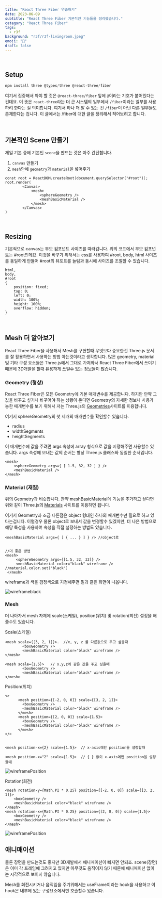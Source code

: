 ```yaml
---
title: "React Three Fiber 연습하기"
date: 2023-06-09
subtitle: "React Three Fiber 기본적인 기능들을 정리했습니다."
category: "React Three Fiber"
tags:
  - r3f
background: "r3f/r3f-livingroom.jpeg"
emoji: "🔬"
draft: false
---
```


<br/>

## Setup

```jsx
npm install three @types/three @react-three/fiber
```

여기서 집중해서 봐야 할 것은 `@react-three/fiber` 앞에 `@`이라는 기호가 붙어있다는 건데요. 이 뜻은 `react-three`라는 더 큰 시스템의 일부에서 `/fiber`이라는 일부를 사용하려 한다는 걸 의미합니다. 여기서 하나 더 알 수 있는 건 `/fiber`이 아닌 다른 일부들도 존재한다는 겁니다. 이 글에서는 /fiber에 대한 글을 정리해서 적어보려고 합니다.

<br/>

## 기본적인 Scene 만들기

제일 기본 중에 기본인 `scene`을 만드는 것은 아주 간단합니다.

1. `canvas` 만들기
2. `mesh`안에 `geometry`과 `material`을 넣어주기

```
const root = ReactDOM.createRoot(document.querySelector("#root"));
root.render(
        <Canvas>
            <mesh>
                <sphereGeometry />
                <meshBasicMaterial />
            </mesh>
        </Canvas>
)
```

<br/>

## Resizing

기본적으로 canvas는 부모 컴포넌트 사이즈를 따라갑니다. 위의 코드에서 부모 컴포넌트는 #root인데요. 이것을 바꾸기 위해서는 css를 사용하여 #root, body, html 사이즈를 동일하게 만들어 #root의 뷰포트를 늘림과 동시에 사이즈를 조절할 수 있습니다.

```
html,
body,
#root
{
    position: fixed;
    top: 0;
    left: 0;
    width: 100%;
    height: 100%;
    overflow: hidden;
}
```

<br/>

## Mesh 더 알아보기

React Three Fiber을 사용해서 Mesh를 구현할때 무엇보다 중요한건 Three.js 문서를 잘 활용하면서 사용하는 방법 아는것이라고 생각합니다. 많은 geometry, material 및 기타 구성 요소들은 Three.js에서 그대로 가져와서 React Three Fiber에서 쓰이기 때문에 3D개발을 할때 유용하게 쓰일수 있는 정보들이 많습니다.

### Geometry (형상)

React Three Fiber은 모든 Geometry에 기본 매개변수를 제공합니다. 하지만 만약 그 값을 바꾸고 싶거나 바꾸어야 하는 상황이 온다면 Geometry의 자세한 정보나 사용가능한 매개변수를 보기 위해서 저는 Three.js의 [Geometries](https://threejs.org/docs/#api/ko/geometries/SphereGeometry "Geometries")사이트를 이용합니다.

여기서 sphereGeometry의 첫 세개의 매개변수를 확인할수 있습니다.

- radius
- widthSegments
- heightSegments

이 매개변수에 값을 주려면 args 속성에 array 형식으로 값을 지정해주면 사용할수 있습니다. args 속성에 보내는 값의 순서는 항상 Three.js 클래스와 동일한 순서입니다.

```
<mesh>
    <sphereGeometry args={ [ 1.5, 32, 32 ] } />
    <meshBasicMaterial />
</mesh>
```

### Material (재질)

위의 Geometry과 비슷합니다. 만약 meshBasicMaterial에 기능을 추가하고 싶다면 위와 같이 Three.js의 [Materials](https://threejs.org/docs/?q=mate#api/ko/constants/Materials "Materials") 사이트를 이용하면 됩니다.

여기서 Geometry과 조금 다른점은 object 형태인 하나의 매개변수만 필요로 하고 있다는겁니다. 이럴경우 물론 object로 보내서 값을 변경할수 있겠지만, 더 나은 방법으로 해당 특성을 사용하여 속성을 직접 설정하는 방법도 있습니다.

```
<meshBasicMaterial args={ [ { ... } ] } /> //object로


//더 좋은 방법
<mesh>
     <sphereGeometry args={[1.5, 32, 32]} />
     <meshBasicMaterial color="black" wireframe /> //material.color.set('black')
 </mesh>
```

wireframe과 색을 검정색으로 지정해주면 밑과 같은 화면이 나옵니다.

<div style="width:700px; margin:auto;">

![wireframeblack](../../assets/images/r3f/r3f-wireframeblack.png)

</div>

### Mesh

더 나아가서 mesh 자체에 scale(스케일), position(위치) 및 rotation(회전) 설정을 해줄수도 있습니다.

Scale(스케일)

```
<mesh scale={[3, 2, 1]}>.  //x, y, z 를 다른값으로 주고 싶을때
        <boxGeometry />
        <meshBasicMaterial color="black" wireframe />
</mesh>

<mesh scale={1.5}>   // x,y,z에 같은 값을 주고 싶을때
        <boxGeometry />
        <meshBasicMaterial color="black" wireframe />
</mesh>
```

Position(위치)

```
<>
      <mesh position={[-2, 0, 0]} scale={[3, 2, 1]}>
        <boxGeometry />
        <meshBasicMaterial color="black" wireframe />
      </mesh>
      <mesh position={[2, 0, 0]} scale={1.5}>
        <boxGeometry />
        <meshBasicMaterial color="black" wireframe />
      </mesh>
</>


<mesh position-x={2} scale={1.5}>  // x-axis에만 position을 설정할때

<mesh position-x="2" scale={1.5}>  // { } 없이 x-axis에만 position을 설정할때
```

<div style="width:100%; margin:auto;">

![wireframePosition](../../assets/images/r3f/r3f-wireframePosition.png)

</div>

Rotation(회전)

```
<mesh rotation-y={Math.PI * 0.25} position={[-2, 0, 0]} scale={[3, 2, 1]}>
    <boxGeometry />
    <meshBasicMaterial color="black" wireframe />
</mesh>
<mesh rotation-x={Math.PI * 0.25} position={[2, 0, 0]} scale={1.5}>
    <boxGeometry />
    <meshBasicMaterial color="black" wireframe />
</mesh>
```

<div style="width:100%; margin:auto;">

![wireframePosition](../../assets/images/r3f/r3f-wireframeRotation.png)

</div>

## 애니매이션

물론 장면을 만드는것도 좋지만 3D개발에서 애니매이션이 빠지면 안되죠. scene(장면)은 이미 각 프레임에 그려지고 있지만 아무것도 움직이지 않기 때문에 애니매이션 없이는 시각적으로 보이지 않습니다. 

Mesh를 회전시키거나 움직임을 주기위해서는 useFrame이라는 hook을 사용하고 이 hook은 <canvas> 내부에 있는 구성요소에서만 호출할수 있습니다. 
